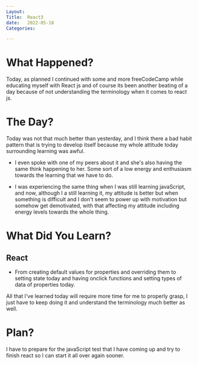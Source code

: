 ```yaml
---
Layout:
Title:  React3
date:   2022-05-18
Categories:

---
```


# What Happened?
Today, as planned I continued with some and more freeCodeCamp while educating myself with React js and of course its been another beating of a day because of not understanding the terminology when it comes to react js.

# The Day?
Today was not that much better than yesterday, and I think there a bad habit pattern that is trying to develop itself because my whole attitude today surrounding learning was awful.

- I even spoke with one of my peers about it and she's also having the same think happening to her. Some sort of a low energy and enthusiasm towards the learning that we have to do.

- I was experiencing the same thing when I was still learning javaScript, and now, although I a still learning it, my attitude is better but when something is difficult and I don't seem to power up with motivation but somehow get demotivated, with that affecting my attitude including energy levels towards the whole thing.

# What Did You Learn?
## React
- From creating default values for properties and overriding them to setting state today and having onclick functions and setting types of data of properties today.

All that I've learned today will require more time for me to properly grasp, I just have to keep doing it and understand the terminology much better as well.

# Plan?
I have to prepare for the javaScript test that I have coming up and try to finish react so I can start it all over again sooner.